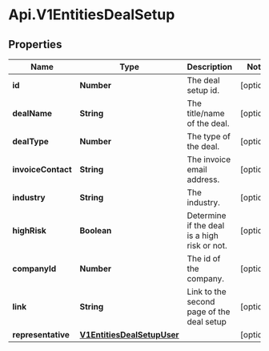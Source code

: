 # Api.V1EntitiesDealSetup

## Properties

Name | Type | Description | Notes
------------ | ------------- | ------------- | -------------
**id** | **Number** | The deal setup id. | [optional] 
**dealName** | **String** | The title/name of the deal. | [optional] 
**dealType** | **Number** | The type of the deal. | [optional] 
**invoiceContact** | **String** | The invoice email address. | [optional] 
**industry** | **String** | The industry. | [optional] 
**highRisk** | **Boolean** | Determine if the deal is a high risk or not. | [optional] 
**companyId** | **Number** | The id of the company. | [optional] 
**link** | **String** | Link to the second page of the deal setup | [optional] 
**representative** | [**V1EntitiesDealSetupUser**](V1EntitiesDealSetupUser.md) |  | [optional] 


